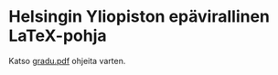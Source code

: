 Helsingin Yliopiston epävirallinen LaTeX-pohja
==============================================

Katso [gradu.pdf](./gradu.pdf) ohjeita varten.
